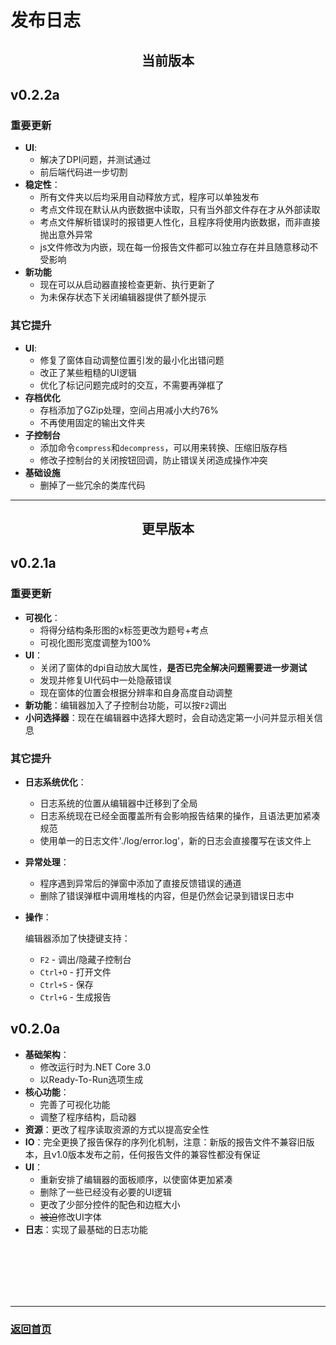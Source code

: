 # 发布日志

<h2 style="text-align:center">当前版本</h2>

## v0.2.2a
### 重要更新
* **UI**:
    * 解决了DPI问题，并测试通过
    * 前后端代码进一步切割
* **稳定性**：
    * 所有文件夹以后均采用自动释放方式，程序可以单独发布
    * 考点文件现在默认从内嵌数据中读取，只有当外部文件存在才从外部读取
    * 考点文件解析错误时的报错更人性化，且程序将使用内嵌数据，而非直接抛出意外异常
    * js文件修改为内嵌，现在每一份报告文件都可以独立存在并且随意移动不受影响
* **新功能**
    * 现在可以从启动器直接检查更新、执行更新了
    * 为未保存状态下关闭编辑器提供了额外提示


### 其它提升
* **UI**:
    * 修复了窗体自动调整位置引发的最小化出错问题
    * 改正了某些粗糙的UI逻辑
    * 优化了标记问题完成时的交互，不需要再弹框了
* **存档优化**
    * 存档添加了GZip处理，空间占用减小大约76%
    * 不再使用固定的输出文件夹
* **子控制台**
    * 添加命令`compress`和`decompress`，可以用来转换、压缩旧版存档
    * 修改子控制台的关闭按钮回调，防止错误关闭造成操作冲突
* **基础设施**
    * 删掉了一些冗余的类库代码

<hr>

<h2 style="text-align:center">更早版本</h2>

## v0.2.1a
### 重要更新
* **可视化**：
    * 将得分结构条形图的x标签更改为题号+考点
    * 可视化图形宽度调整为100%
* **UI**：
    * 关闭了窗体的dpi自动放大属性，**是否已完全解决问题需要进一步测试**
    * 发现并修复UI代码中一处隐蔽错误
    * 现在窗体的位置会根据分辨率和自身高度自动调整
* **新功能**：编辑器加入了子控制台功能，可以按`F2`调出
* **小问选择器**：现在在编辑器中选择大题时，会自动选定第一小问并显示相关信息

### 其它提升
* **日志系统优化**：
    * 日志系统的位置从编辑器中迁移到了全局
    * 日志系统现在已经全面覆盖所有会影响报告结果的操作，且语法更加紧凑规范
    * 使用单一的日志文件'./log/error.log'，新的日志会直接覆写在该文件上
* **异常处理**：
    * 程序遇到异常后的弹窗中添加了直接反馈错误的通道
    * 删除了错误弹框中调用堆栈的内容，但是仍然会记录到错误日志中
* **操作**：
    
    编辑器添加了快捷键支持：
    * `F2` - 调出/隐藏子控制台
    * `Ctrl+O` - 打开文件
    * `Ctrl+S` - 保存
    * `Ctrl+G` - 生成报告

## v0.2.0a
* **基础架构**：
    * 修改运行时为.NET Core 3.0
    * 以Ready-To-Run选项生成
* **核心功能**：
    * 完善了可视化功能
    * 调整了程序结构，启动器
* **资源**：更改了程序读取资源的方式以提高安全性
* **IO**：完全更换了报告保存的序列化机制，注意：新版的报告文件不兼容旧版本，且v1.0版本发布之前，任何报告文件的兼容性都没有保证
* **UI**：
    * 重新安排了编辑器的面板顺序，以使窗体更加紧凑
    * 删除了一些已经没有必要的UI逻辑
    * 更改了少部分控件的配色和边框大小
    * ~~被迫~~修改UI字体
* **日志**：实现了最基础的日志功能

<br><br><br><br><br>
<hr>

### [返回首页](./index.md)